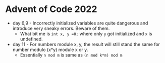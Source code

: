 # Advent of Code 2022

- day 6,9 - Incorrectly initialized variables are quite dangerous and introduce very sneaky errors. Beware of them.
    - What bit me is `int x, y =0;` where only `y` got initialized and `x` is undefined.
- day 11 - For numbers module x, y, the result will still stand the same for number modulo (x*y) module x or y.
    - Essentially `n mod m` is same as `(n mod k*m) mod m`